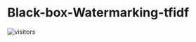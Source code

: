 # Black-box-Watermarking-tfidf<br>
![visitors](https://visitor-badge.glitch.me/badge?page_id=gilzeevi25.Black-box-Watermarking-tfidf.issue.1) <br/>
